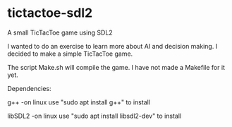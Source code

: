 # tictactoe-sdl2

A small TicTacToe game using SDL2

I wanted to do an exercise to learn more about AI and decision making. I decided to make a simple TicTacToe game.

The script Make.sh will compile the game. I have not made a Makefile for it yet.

Dependencies:

g++           -on linux use "sudo apt install g++" to install

libSDL2       -on linux use "sudo apt install libsdl2-dev" to install 
